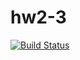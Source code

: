 # hw2-3
[![Build Status](https://travis-ci.com/00757033/hw2-3.svg?branch=main)](https://travis-ci.com/00757033/hw2-3)
